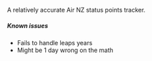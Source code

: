 A relatively accurate Air NZ status points tracker.


##### Known issues

- Fails to handle leaps years 
- Might be 1 day wrong on the math